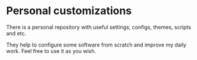 # Personal customizations
There is a personal repository with useful settings, configs, themes, scripts and etc. 

They help to configure some software from scratch and improve my daily work. Feel free to use it as you wish. 
